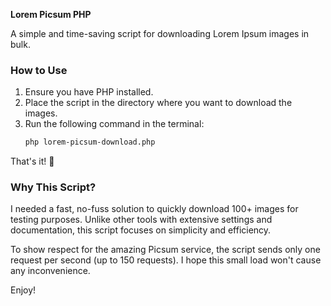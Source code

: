 **Lorem Picsum PHP**  

A simple and time-saving script for downloading Lorem Ipsum images in bulk.  

### How to Use  
1. Ensure you have PHP installed.  
2. Place the script in the directory where you want to download the images.  
3. Run the following command in the terminal:  
   ```bash
   php lorem-picsum-download.php
   ```  
That's it! 🚀  

### Why This Script?  
I needed a fast, no-fuss solution to quickly download 100+ images for testing purposes. Unlike other tools with extensive settings and documentation, this script focuses on simplicity and efficiency.  

To show respect for the amazing Picsum service, the script sends only one request per second (up to 150 requests). I hope this small load won't cause any inconvenience.  

Enjoy!
